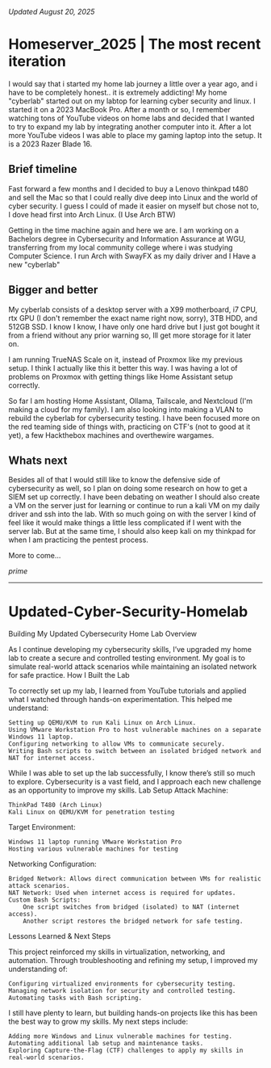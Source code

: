 *Updated August 20, 2025*

<h1> Homeserver_2025 | The most recent iteration </h1>  

 
  I would say that i started my home lab journey a little over a year ago, and i have to be completely honest.. it is extremely addicting! My home "cyberlab" started out on my labtop for learning cyber security and linux. I started it on a 2023 MacBook Pro. After a month or so, I remember watching tons of YouTube videos on home labs and decided that I wanted to try to expand my lab by integrating another computer into it. After a lot more YouTube videos I was able to place my gaming laptop into the setup. It is a 2023 Razer Blade 16.

## Brief timeline

  Fast forward a few months and I decided to buy a Lenovo thinkpad t480 and sell the Mac so that I could really dive deep into Linux and the world of cyber security. I guess I could of made it easier on myself but chose not to, I dove head first into Arch Linux. (I Use Arch BTW) 

  Getting in the time machine again and here we are. I am working on a Bachelors degree in Cybersecurity and Information Assurance at WGU, transferring from my local community college where i was studying Computer Science. I run Arch with SwayFX as my daily driver and I Have a new "cyberlab"

## Bigger and better

  My cyberlab consists of a desktop server with a X99 motherboard, i7 CPU, rtx GPU (I don't remember the exact name right now, sorry), 3TB HDD, and 512GB SSD. I know I know, I have only one hard drive but I just got bought it from a friend without any prior warning so, Ill get more storage for it later on. 

  I am running TrueNAS Scale on it, instead of Proxmox like my previous setup. I think I actually like this it better this way. I was having a lot of problems on Proxmox with getting things like Home Assistant setup correctly. 

  So far I am hosting Home Assistant, Ollama, Tailscale, and Nextcloud (I'm making a cloud for my family). I am also looking into making a VLAN to rebuild the cyberlab for cybersecurity testing. I have been focused more on the red teaming side of things with, practicing on CTF's (not to good at it yet), a few Hackthebox machines and overthewire wargames. 

## Whats next 

  Besides all of that I would still like to know the defensive side of cybersecurity as well, so I plan on doing some research on how to get a SIEM set up correctly. I have been debating on weather I should also create a VM on the server just for learning or continue to run a kali VM on my daily driver and ssh into the lab. With so much going on with the server I kind of feel like it would make things a little less complicated if I went with the server lab. But at the same time, I should also keep kali on my thinkpad for when I am practicing the pentest process. 

More to come...
  
  *prime* 


---

<h1>Updated-Cyber-Security-Homelab</h1>

Building My Updated Cybersecurity Home Lab
Overview

As I continue developing my cybersecurity skills, I’ve upgraded my home lab to create a secure and controlled testing environment. My goal is to simulate real-world attack scenarios while maintaining an isolated network for safe practice.
How I Built the Lab

To correctly set up my lab, I learned from YouTube tutorials and applied what I watched through hands-on experimentation. This helped me understand:

    Setting up QEMU/KVM to run Kali Linux on Arch Linux.
    Using VMware Workstation Pro to host vulnerable machines on a separate Windows 11 laptop.
    Configuring networking to allow VMs to communicate securely.
    Writing Bash scripts to switch between an isolated bridged network and NAT for internet access.

While I was able to set up the lab successfully, I know there’s still so much to explore. Cybersecurity is a vast field, and I approach each new challenge as an opportunity to improve my skills.
Lab Setup
Attack Machine:

    ThinkPad T480 (Arch Linux)
    Kali Linux on QEMU/KVM for penetration testing

Target Environment:

    Windows 11 laptop running VMware Workstation Pro
    Hosting various vulnerable machines for testing

Networking Configuration:

    Bridged Network: Allows direct communication between VMs for realistic attack scenarios.
    NAT Network: Used when internet access is required for updates.
    Custom Bash Scripts:
        One script switches from bridged (isolated) to NAT (internet access).
        Another script restores the bridged network for safe testing.

Lessons Learned & Next Steps

This project reinforced my skills in virtualization, networking, and automation. Through troubleshooting and refining my setup, I improved my understanding of:

    Configuring virtualized environments for cybersecurity testing.
    Managing network isolation for security and controlled testing.
    Automating tasks with Bash scripting.

I still have plenty to learn, but building hands-on projects like this has been the best way to grow my skills. My next steps include:

    Adding more Windows and Linux vulnerable machines for testing.
    Automating additional lab setup and maintenance tasks.
    Exploring Capture-the-Flag (CTF) challenges to apply my skills in real-world scenarios.
